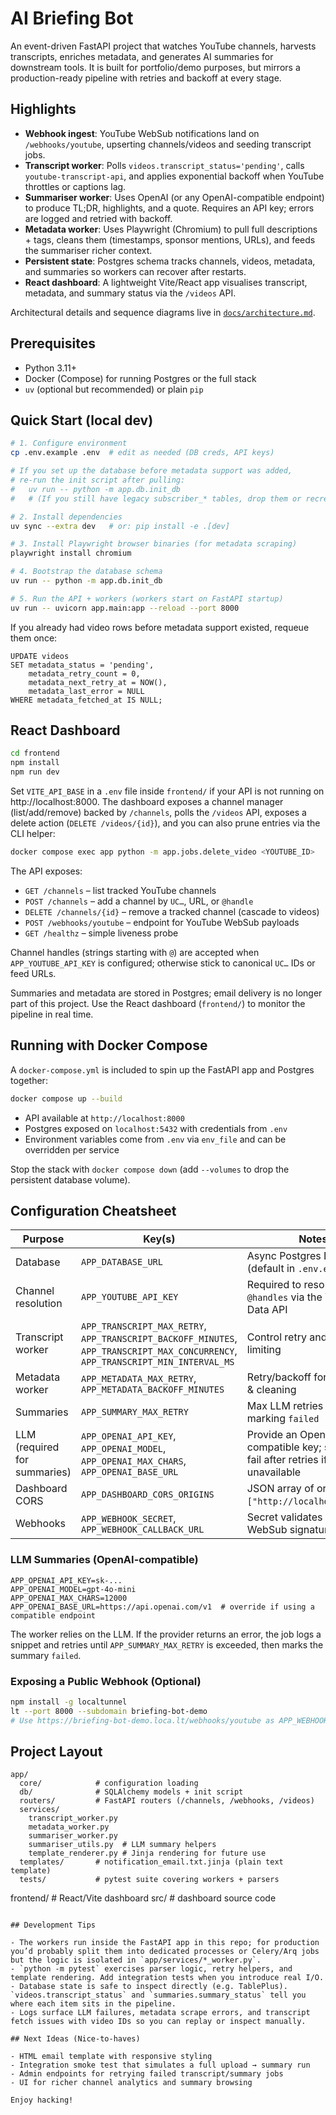 # AI Briefing Bot

An event-driven FastAPI project that watches YouTube channels, harvests transcripts, enriches metadata, and generates AI summaries for downstream tools. It is built for portfolio/demo purposes, but mirrors a production-ready pipeline with retries and backoff at every stage.

## Highlights

- **Webhook ingest**: YouTube WebSub notifications land on `/webhooks/youtube`, upserting channels/videos and seeding transcript jobs.
- **Transcript worker**: Polls `videos.transcript_status='pending'`, calls `youtube-transcript-api`, and applies exponential backoff when YouTube throttles or captions lag.
- **Summariser worker**: Uses OpenAI (or any OpenAI-compatible endpoint) to produce TL;DR, highlights, and a quote. Requires an API key; errors are logged and retried with backoff.
- **Metadata worker**: Uses Playwright (Chromium) to pull full descriptions + tags, cleans them (timestamps, sponsor mentions, URLs), and feeds the summariser richer context.
- **Persistent state**: Postgres schema tracks channels, videos, metadata, and summaries so workers can recover after restarts.
- **React dashboard**: A lightweight Vite/React app visualises transcript, metadata, and summary status via the `/videos` API.

Architectural details and sequence diagrams live in [`docs/architecture.md`](docs/architecture.md).

## Prerequisites

- Python 3.11+
- Docker (Compose) for running Postgres or the full stack
- `uv` (optional but recommended) or plain `pip`

## Quick Start (local dev)

```bash
# 1. Configure environment
cp .env.example .env  # edit as needed (DB creds, API keys)

# If you set up the database before metadata support was added,
# re-run the init script after pulling:
#   uv run -- python -m app.db.init_db
#   # (If you still have legacy subscriber_* tables, drop them or recreate the DB.)

# 2. Install dependencies
uv sync --extra dev   # or: pip install -e .[dev]

# 3. Install Playwright browser binaries (for metadata scraping)
playwright install chromium

# 4. Bootstrap the database schema
uv run -- python -m app.db.init_db

# 5. Run the API + workers (workers start on FastAPI startup)
uv run -- uvicorn app.main:app --reload --port 8000
```

If you already had video rows before metadata support existed, requeue them once:

```
UPDATE videos
SET metadata_status = 'pending',
    metadata_retry_count = 0,
    metadata_next_retry_at = NOW(),
    metadata_last_error = NULL
WHERE metadata_fetched_at IS NULL;
```

## React Dashboard

```bash
cd frontend
npm install
npm run dev
```

Set `VITE_API_BASE` in a `.env` file inside `frontend/` if your API is not running on http://localhost:8000. The dashboard exposes a channel manager (list/add/remove) backed by `/channels`, polls the `/videos` API, exposes a delete action (`DELETE /videos/{id}`), and you can also prune entries via the CLI helper:

```bash
docker compose exec app python -m app.jobs.delete_video <YOUTUBE_ID>
```

The API exposes:
- `GET /channels` – list tracked YouTube channels
- `POST /channels` – add a channel by `UC…`, URL, or `@handle`
- `DELETE /channels/{id}` – remove a tracked channel (cascade to videos)
- `POST /webhooks/youtube` – endpoint for YouTube WebSub payloads
- `GET /healthz` – simple liveness probe

Channel handles (strings starting with `@`) are accepted when `APP_YOUTUBE_API_KEY` is configured; otherwise stick to canonical `UC…` IDs or feed URLs.

Summaries and metadata are stored in Postgres; email delivery is no longer part of this project. Use the React dashboard (`frontend/`) to monitor the pipeline in real time.

## Running with Docker Compose

A `docker-compose.yml` is included to spin up the FastAPI app and Postgres together:

```bash
docker compose up --build
```

- API available at `http://localhost:8000`
- Postgres exposed on `localhost:5432` with credentials from `.env`
- Environment variables come from `.env` via `env_file` and can be overridden per service

Stop the stack with `docker compose down` (add `--volumes` to drop the persistent database volume).

## Configuration Cheatsheet

| Purpose | Key(s) | Notes |
|---------|--------|-------|
| Database | `APP_DATABASE_URL` | Async Postgres DSN (default in `.env.example`) |
| Channel resolution | `APP_YOUTUBE_API_KEY` | Required to resolve channel `@handles` via the YouTube Data API |
| Transcript worker | `APP_TRANSCRIPT_MAX_RETRY`, `APP_TRANSCRIPT_BACKOFF_MINUTES`, `APP_TRANSCRIPT_MAX_CONCURRENCY`, `APP_TRANSCRIPT_MIN_INTERVAL_MS` | Control retry and rate limiting |
| Metadata worker | `APP_METADATA_MAX_RETRY`, `APP_METADATA_BACKOFF_MINUTES` | Retry/backoff for scraping & cleaning |
| Summaries | `APP_SUMMARY_MAX_RETRY` | Max LLM retries before marking `failed` |
| LLM (required for summaries) | `APP_OPENAI_API_KEY`, `APP_OPENAI_MODEL`, `APP_OPENAI_MAX_CHARS`, `APP_OPENAI_BASE_URL` | Provide an OpenAI-compatible key; summaries fail after retries if unavailable |
| Dashboard CORS | `APP_DASHBOARD_CORS_ORIGINS` | JSON array of origins (e.g. `["http://localhost:5173"]`) |
| Webhooks | `APP_WEBHOOK_SECRET`, `APP_WEBHOOK_CALLBACK_URL` | Secret validates inbound WebSub signatures |

### LLM Summaries (OpenAI-compatible)

```
APP_OPENAI_API_KEY=sk-...
APP_OPENAI_MODEL=gpt-4o-mini
APP_OPENAI_MAX_CHARS=12000
APP_OPENAI_BASE_URL=https://api.openai.com/v1  # override if using a compatible endpoint
```

The worker relies on the LLM. If the provider returns an error, the job logs a snippet and retries until `APP_SUMMARY_MAX_RETRY` is exceeded, then marks the summary `failed`.

### Exposing a Public Webhook (Optional)

```bash
npm install -g localtunnel
lt --port 8000 --subdomain briefing-bot-demo
# Use https://briefing-bot-demo.loca.lt/webhooks/youtube as APP_WEBHOOK_CALLBACK_URL
```

## Project Layout

```
app/
  core/            # configuration loading
  db/              # SQLAlchemy models + init script
  routers/         # FastAPI routers (/channels, /webhooks, /videos)
  services/
    transcript_worker.py
    metadata_worker.py
    summariser_worker.py
    summariser_utils.py  # LLM summary helpers
    template_renderer.py # Jinja rendering for future use
  templates/       # notification_email.txt.jinja (plain text template)
  tests/           # pytest suite covering workers + parsers
```
frontend/          # React/Vite dashboard
  src/             # dashboard source code
```

## Development Tips

- The workers run inside the FastAPI app in this repo; for production you’d probably split them into dedicated processes or Celery/Arq jobs but the logic is isolated in `app/services/*_worker.py`.
- `python -m pytest` exercises parser logic, retry helpers, and template rendering. Add integration tests when you introduce real I/O.
- Database state is safe to inspect directly (e.g. TablePlus). `videos.transcript_status` and `summaries.summary_status` tell you where each item sits in the pipeline.
- Logs surface LLM failures, metadata scrape errors, and transcript fetch issues with video IDs so you can replay or inspect manually.

## Next Ideas (Nice-to-haves)

- HTML email template with responsive styling
- Integration smoke test that simulates a full upload → summary run
- Admin endpoints for retrying failed transcript/summary jobs
- UI for richer channel analytics and summary browsing

Enjoy hacking!
